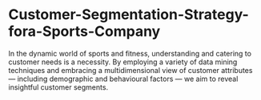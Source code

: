 # Customer-Segmentation-Strategy-fora-Sports-Company
In the dynamic world of sports and fitness, understanding and catering to customer needs is a necessity. By employing a variety of data mining techniques and embracing a multidimensional view of  customer attributes — including demographic and behavioural factors — we aim to reveal insightful customer segments.
